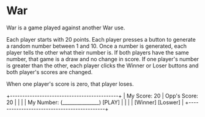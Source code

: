 # War

War is a game played against another War use.

Each player starts with 20 points. Each player presses a button to generate a random number between 1 and 10. Once a number is generated, each player tells the other what their number is. If both players have the same number, that game is a draw and no change in score. If one player's number is greater than the other, each player clicks the Winner or Loser buttons and both player's scores are changed.

When one player's score is zero, that player loses.

+--------------------------------------------+
| My Score: 20 | Opp's Score: 20             |
|                                            |
| My Number: (_______________) [PLAY]        |
|                                            |
| [Winner] [Loswer]                          |
+--------------------------------------------+